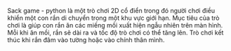 Sack game - python là một trò chơi 2D cổ điển trong đó người chơi điều khiển một con rắn di chuyển trong một khu vực giới hạn. 
Mục tiêu của trò chơi là giúp con rắn ăn các miếng mồi xuất hiện ngẫu nhiên trên màn hình. Mỗi khi ăn mồi, rắn sẽ dài ra và tốc độ trò chơi có thể tăng lên.
Trò chơi kết thúc khi rắn đâm vào tường hoặc vào chính thân mình.
